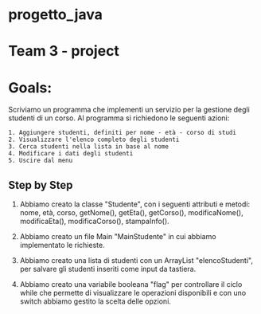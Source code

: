 # progetto_java
# Team 3 - project




# Goals:
Scriviamo un programma che implementi un servizio per la gestione degli studenti di un corso. 
Al programma si richiedono le seguenti azioni:

    1. Aggiungere studenti, definiti per nome - età - corso di studi
    2. Visualizzare l'elenco completo degli studenti
    3. Cerca studenti nella lista in base al nome
    4. Modificare i dati degli studenti
    5. Uscire dal menu

## Step by Step

1. Abbiamo creato la classe "Studente", con i seguenti attributi e metodi:
nome, età, corso, getNome(), getEta(), getCorso(), modificaNome(), modificaEta(), modificaCorso(), stampaInfo().

2. Abbiamo creato un file Main "MainStudente" in cui abbiamo implementato le richieste.

3. Abbiamo creato una lista di studenti con un ArrayList "elencoStudenti", per salvare gli studenti inseriti come input da tastiera.
4. Abbiamo creato una variabile booleana "flag" per controllare il ciclo while che permette di visualizzare le operazioni disponibili e con uno switch abbiamo gestito la scelta delle opzioni.
